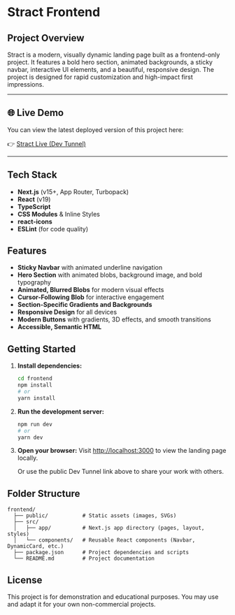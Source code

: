 # Stract Frontend

## Project Overview

Stract is a modern, visually dynamic landing page built as a frontend-only project. It features a bold hero section, animated backgrounds, a sticky navbar, interactive UI elements, and a beautiful, responsive design. The project is designed for rapid customization and high-impact first impressions.

---

## 🌐 Live Demo

You can view the latest deployed version of this project here:

👉 [Stract Live (Dev Tunnel)](https://q62j6qwv-3000.inc1.devtunnels.ms/)

---

## Tech Stack

- **Next.js** (v15+, App Router, Turbopack)
- **React** (v19)
- **TypeScript**
- **CSS Modules** & Inline Styles
- **react-icons**
- **ESLint** (for code quality)

## Features

- **Sticky Navbar** with animated underline navigation
- **Hero Section** with animated blobs, background image, and bold typography
- **Animated, Blurred Blobs** for modern visual effects
- **Cursor-Following Blob** for interactive engagement
- **Section-Specific Gradients and Backgrounds**
- **Responsive Design** for all devices
- **Modern Buttons** with gradients, 3D effects, and smooth transitions
- **Accessible, Semantic HTML**

## Getting Started

1. **Install dependencies:**
   ```bash
   cd frontend
   npm install
   # or
   yarn install
   ```
2. **Run the development server:**
   ```bash
   npm run dev
   # or
   yarn dev
   ```
3. **Open your browser:**
   Visit [http://localhost:3000](http://localhost:3000) to view the landing page locally.

   Or use the public Dev Tunnel link above to share your work with others.

## Folder Structure

```
frontend/
  ├── public/           # Static assets (images, SVGs)
  ├── src/
  │   ├── app/          # Next.js app directory (pages, layout, styles)
  │   └── components/   # Reusable React components (Navbar, DynamicCard, etc.)
  ├── package.json      # Project dependencies and scripts
  └── README.md         # Project documentation
```

## License

This project is for demonstration and educational purposes. You may use and adapt it for your own non-commercial projects.
